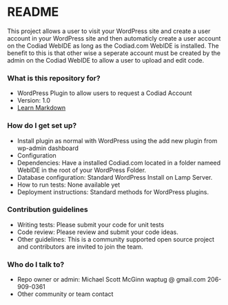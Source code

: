 # README #

This project allows a user to visit your WordPress site and create a user account in your WordPress site and then automaticly create a user account on the 
Codiad WebIDE as long as the Codiad.com WebIDE is installed.  The benefit to this is that other wise a seperate account must be created by the admin on the Codiad WebIDE to allow a user to upload and edit code.

### What is this repository for? ###

* WordPress Plugin to allow users to request a Codiad Account 
* Version: 1.0
* [Learn Markdown](https://bitbucket.org/tutorials/markdowndemo)

### How do I get set up? ###

* Install plugin as normal with WordPress using the add new plugin from wp-admin dashboard
* Configuration
* Dependencies: Have a installed Codiad.com located in a folder nameed WebIDE in the root of your WordPress Folder.
* Database configuration: Standard WordPress Install on Lamp Server.
* How to run tests: None available yet
* Deployment instructions: Standard methods for WordPress plugins.

### Contribution guidelines ###

* Writing tests: Please submit your code for unit tests
* Code review: Please review and submit your code ideas.
* Other guidelines: This is a community supported open source project and contributors are invited to join the team.

### Who do I talk to? ###

* Repo owner or admin: Michael Scott McGinn waptug @ gmail.com 206-909-0361
* Other community or team contact
